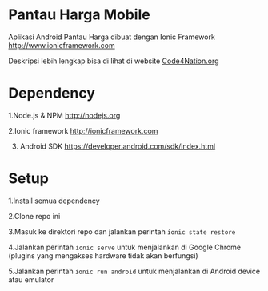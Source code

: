 # Pantau Harga Mobile

Aplikasi Android Pantau Harga dibuat dengan Ionic Framework http://www.ionicframework.com

Deskripsi lebih lengkap bisa di lihat di website [Code4Nation.org](https://code4nation.id/t/about-the-solusi-pantau-harga-category/797)

# Dependency
1.Node.js & NPM http://nodejs.org

2.Ionic framework http://ionicframework.com

3. Android SDK https://developer.android.com/sdk/index.html

# Setup
1.Install semua dependency

2.Clone repo ini

3.Masuk ke direktori repo dan jalankan perintah `ionic state restore`

4.Jalankan perintah `ionic serve` untuk menjalankan di Google Chrome (plugins yang mengakses hardware tidak akan berfungsi)

5.Jalankan perintah `ionic run android` untuk menjalankan di Android device atau emulator
